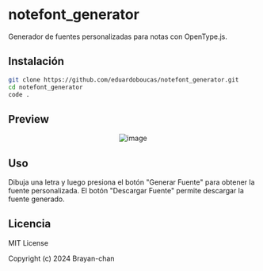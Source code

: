 # notefont_generator

Generador de fuentes personalizadas para notas con OpenType.js.

## Instalación

```bash
git clone https://github.com/eduardoboucas/notefont_generator.git
cd notefont_generator
code .
```

## Preview

<div align="center">

![image](https://github.com/user-attachments/assets/5a11d456-5a5d-429f-a425-f2cafa2ca0a8)

</div>


## Uso
Dibuja una letra y luego presiona el botón "Generar Fuente" para obtener la fuente personalizada. El botón "Descargar Fuente" permite descargar la fuente generado.

## Licencia
MIT License

Copyright (c) 2024 Brayan-chan
